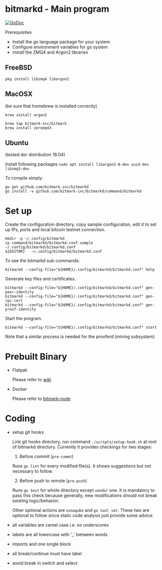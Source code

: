 # bitmarkd - Main program

[![GoDoc](https://godoc.org/github.com/bitmark-inc/bitmarkd?status.svg)](https://godoc.org/github.com/bitmark-inc/bitmarkd)

Prerequisites

* Install the go language package for your system
* Configure environment variables for go system
* install the ZMQ4 and Argon2 libraries


## FreeBSD

~~~~~
pkg install libzmq4 libargon2
~~~~~

## MacOSX

(be sure that homebrew is installed correctly)
~~~~
brew install argon2

brew tap bitmark-inc/bitmark
brew install zeromq43
~~~~

## Ubuntu
(tested dor distribution 18.04)

Install following packages
   `sudo apt install libargon2-0-dev uuid-dev libzmq3-dev`

To compile simply:

~~~~~
go get github.com/bitmark-inc/bitmarkd
go install -v github.com/bitmark-inc/bitmarkd/command/bitmarkd
~~~~~

# Set up

Create the configuration directory, copy sample configuration, edit it to
set up IPs, ports and local bitcoin testnet connection.

~~~~~
mkdir -p ~/.config/bitmarkd
cp command/bitmarkd/bitmarkd.conf.sample  ~/.config/bitmarkd/bitmarkd.conf
${EDITOR}   ~/.config/bitmarkd/bitmarkd.conf
~~~~~

To see the bitmarkd sub-commands:

~~~~~
bitmarkd --config-file="${HOME}/.config/bitmarkd/bitmarkd.conf" help
~~~~~

Generate key files and certificates.

~~~~~
bitmarkd --config-file="${HOME}/.config/bitmarkd/bitmarkd.conf" gen-peer-identity
bitmarkd --config-file="${HOME}/.config/bitmarkd/bitmarkd.conf" gen-rpc-cert
bitmarkd --config-file="${HOME}/.config/bitmarkd/bitmarkd.conf" gen-proof-identity
~~~~~

Start the program.

~~~~~
bitmarkd --config-file="${HOME}/.config/bitmarkd/bitmarkd.conf" start
~~~~~

Note that a similar process is needed for the prooferd (mining subsystem)

# Prebuilt Binary

* Flatpak

    Please refer to [wiki](https://github.com/bitmark-inc/bitmarkd/wiki/Instruction-for-Flatpak-Prebuilt)

* Docker

    Please refer to [bitmark-node](https://github.com/bitmark-inc/bitmark-node)

# Coding

* setup git hooks

  Link git hooks directory, run command `./scripts/setup-hook.sh` at root of bitmarkd
  directory. Currently it provides checkings for two stages:

  1. Before commit (`pre-commt`)

	Runs `go lint` for every modified file(s). It shows suggestions but not
    necessary to follow.

  2. Before push to remote (`pre-push`)

  	Runs `go test` for whole directory except `vendor` one. It is
    mandatory to pass this check because generally, new modifications should not
    break existing logic/behavior.

    Other optional actions are `sonaqube` and `go tool vet`. These two are
    optional to follow since static code analysis just provide some advice.

* all variables are camel case i.e. no underscores
* labels are all lowercase with '_' between words
* imports and one single block
* all break/continue must have label
* avoid break in switch and select
